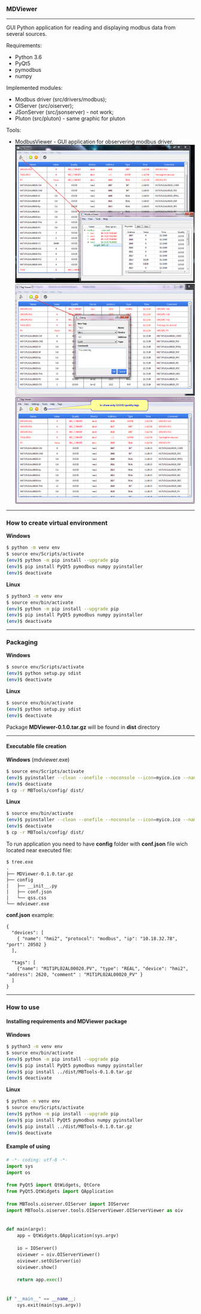### MDViewer
___

GUI Python application for reading and displaying modbus data from several sources.

Requirements:
- Python 3.6
- PyQt5
- pymodbus
- numpy

Implemented modules:
- Modbus driver (src/drivers/modbus);
- OIServer (src/oiserver);
- JSonServer (src/jsonserver) - not work;
- Pluton (src/pluton) - same graphic for pluton

Tools:
- ModbusViewer - GUI application for observering modbus driver.
![](doc/screens/screen1.png)
![](doc/screens/screen2.png)
![](doc/screens/screen3.png)

___
### How to create virtual environment
**Windows**
~~~bash
$ python -m venv env
$ source env/Scripts/activate
(env)$ python -m pip install --upgrade pip
(env)$ pip install PyQt5 pymodbus numpy pyinstaller
(env)$ deactivate
~~~
**Linux**
~~~bash
$ python3 -m venv env
$ source env/bin/activate
(env)$ python -m pip install --upgrade pip
(env)$ pip install PyQt5 pymodbus numpy pyinstaller
(env)$ deactivate
~~~
___
### Packaging
**Windows**
~~~bash
$ source env/Scripts/activate
(env)$ python setup.py sdist
(env)$ deactivate
~~~
**Linux**
~~~bash
$ source env/bin/activate
(env)$ python setup.py sdist
(env)$ deactivate
~~~
Package **MDViewer-0.1.0.tar.gz** will be found in **dist** directory

___
#### Executable file creation
**Windows** (mdviewer.exe)
~~~bash
$ source env/Scripts/activate
(env)$ pyinstaller --clean --onefile --noconsole --icon=myico.ico --name mdviewer MBTools/main.py
(env)$ deactivate
$ cp -r MBTools/config/ dist/
~~~
**Linux**
~~~bash
$ source env/bin/activate
(env)$ pyinstaller --clean --onefile --noconsole --icon=myico.ico --name mdviewer MBTools/main.py
(env)$ deactivate
$ cp -r MBTools/config/ dist/
~~~
To run application you need to have **config** folder with **conf.json** file wich located near executed file:
~~~
$ tree.exe
.
├── MDViewer-0.1.0.tar.gz
├── config
│   ├── __init__.py
│   ├── conf.json
│   └── qss.css
└── mdviewer.exe
~~~
**conf.json** example:
~~~
{
  "devices": [
    { "name": "hmi2", "protocol": "modbus", "ip": "10.18.32.78", "port": 20502 }
  ],

  "tags": [
    {"name": "M1T1PL02AL00020.PV", "type": "REAL", "device": "hmi2", "address": 2620, "comment" : "M1T1PL02AL00020_PV" }
  ]
}
~~~

---
### How to use
#### Installing requirements and MDViewer package
**Windows**
~~~bash
$ python3 -m venv env
$ source env/bin/activate
(env)$ python -m pip install --upgrade pip
(env)$ pip install PyQt5 pymodbus numpy pyinstaller
(env)$ pip install ../dist/MBTools-0.1.0.tar.gz
(env)$ deactivate
~~~
**Linux**
~~~bash
$ python -m venv env
$ source env/Scripts/activate
(env)$ python -m pip install --upgrade pip
(env)$ pip install PyQt5 pymodbus numpy pyinstaller
(env)$ pip install ../dist/MBTools-0.1.0.tar.gz
(env)$ deactivate
~~~
#### Example of using

~~~python
# -*- coding: utf-8 -*-
import sys
import os

from PyQt5 import QtWidgets, QtCore
from PyQt5.QtWidgets import QApplication

from MBTools.oiserver.OIServer import IOServer
import MBTools.oiserver.tools.OIServerViewer.OIServerViewer as oiv


def main(argv):
    app = QtWidgets.QApplication(sys.argv)

    io = IOServer()
    oiviewer = oiv.OIServerViewer()
    oiviewer.setOiServer(io)
    oiviewer.show()

    return app.exec()


if "__main__" == __name__:
    sys.exit(main(sys.argv))
~~~
